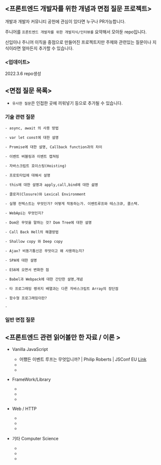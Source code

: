 ## <프론트엔드 개발자를 위한 개념과 면접 질문 프로젝트>


개발과 개발자 커뮤니티 공헌에 관심이 있다면 누구나 PR가능합니다. 

주니어를 `프론트엔드 개발자를 위한 개발지식/인터뷰를` 요약해서 모아둔 repo입니다.

신입이나 주니어 이직을 중점으로 만들어진 프로젝트지만 주제와 관련있는 질문이나 지식이라면 얼마든지 추가할 수 있습니다.


### <업데이트>


2022.3.6 repo생성


## <면접 질문 목록>

* `유사한 질문`은 인접한 곳에 끼워넣기 등으로 추가될 수 있습니다.


### 기술 관련 질문  
    
    - async, await 의 사용 방법
    
    - var let const에 대한 설명
    
    - Promise에 대한 설명, Callback function과의 차이
    
    - 이벤트 버블링과 이벤트 캡쳐링
    
    - 자바스크립트 호이스팅(Hoisting)
    
    - 프로토타입에 대해서 설명
    
    - this에 대한 설명과 apply,call,bind에 대한 섦명
    
    - 클로저(Closure)와 Lexical Environment
    
    - 실행 컨텍스트는 무엇인가? 어떻게 작동하는가. 이벤트루프와 테스크큐, 콜스택.
    
    - WebApi는 무엇인지?
    
    - Dom은 무엇을 말하는 것? Dom Tree에 대한 설명
    
    - Call Back Hell의 해결방법
    
    - Shallow copy 와 Deep copy
    
    - Ajax? 비동기통신은 무엇이고 왜 사용하는지?
    
    - SPA에 대한 설명
    
    - ES6에 오면서 변화한 점
    
    - Babel과 Webpack에 대한 간단한 설명,개념
    
    - 타 프로그래밍 랭귀지 배열과는 다른 자바스크립트 Array의 장단점 
    
    - 함수형 프로그래밍이란?
    
    -
    
    

### 일반 면접 질문  

    
    

    
    

## <프론트엔드 관련 읽어볼만 한 자료 / 이론 >


- Vanilla JavaScript
    
    - 어쨌든 이벤트 루프는 무엇입니까? | Philip Roberts | JSConf EU [Link](https://www.youtube.com/watch?v=8aGhZQkoFbQ&ab_channel=JSConf)
    -
    -

- FrameWork/Library
        
    -
    -
    -

- Web / HTTP
    
    -
    -
    -

- 기타 Computer Science
    
    -
    -
    -


